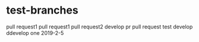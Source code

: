 # test-branches
pull request1
pull request1
pull request2
develop pr
pull request
test develop
ddevelop one
2019-2-5
